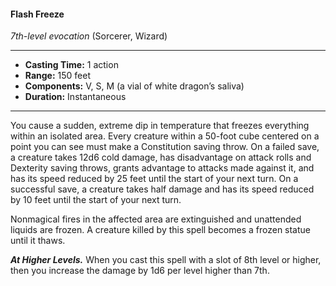 #### Flash Freeze
*7th-level evocation* (Sorcerer, Wizard)
___
- **Casting Time:** 1 action
- **Range:** 150 feet
- **Components:** V, S, M (a vial of white dragon’s saliva)
- **Duration:** Instantaneous
---
You cause a sudden, extreme dip in temperature that freezes everything within an isolated area. Every creature within a 50-foot cube centered on a point you can see must make a Constitution saving throw. On a failed save, a creature takes 12d6 cold damage, has disadvantage on attack rolls and Dexterity saving throws, grants advantage to attacks made against it, and has its speed reduced by 25 feet until the start of your next turn. On a successful save, a creature takes half damage and has its speed reduced by 10 feet until the start of your next turn.

Nonmagical fires in the affected area are extinguished and unattended liquids are frozen. A creature killed by this spell becomes a frozen statue until it thaws.

***At Higher Levels.*** When you cast this spell with a slot of 8th level or higher, then you increase the damage by 1d6 per level higher than 7th.
